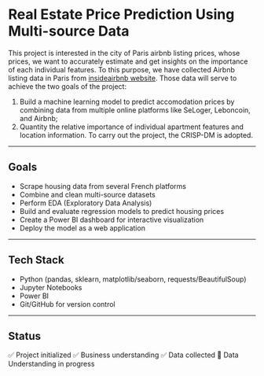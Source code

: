 # Real Estate Price Prediction Using Multi-source Data
This project is interested in the city of Paris airbnb listing prices, whose prices, we want to accurately estimate and get insights on the importance of each individual features.
To this purpose, we have collected Airbnb listing data in Paris from [insideairbnb website](https://insideairbnb.com/fr/get-the-data/).
Those data will serve to achieve the two goals of the project: 
1. Build a machine learning model to predict accomodation prices by combining data from multiple online platforms like SeLoger, Leboncoin, and Airbnb;
2. Quantity the relative importance of individual apartment features and location information. 
To carry out the project, the CRISP-DM is adopted.
---

## Goals
- Scrape housing data from several French platforms
- Combine and clean multi-source datasets
- Perform EDA (Exploratory Data Analysis)
- Build and evaluate regression models to predict housing prices
- Create a Power BI dashboard for interactive visualization
- Deploy the model as a web application
---
## Tech Stack
- Python (pandas, sklearn, matplotlib/seaborn, requests/BeautifulSoup)
- Jupyter Notebooks
- Power BI
- Git/GitHub for version control
---
## Status
✅ Project initialized
✅ Business understanding
✅ Data collected
🚧 Data Understanding in progress
